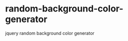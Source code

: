 random-background-color-generator
=================================

jquery random background color generator
